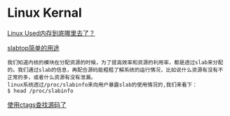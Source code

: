 # Linux Kernal

[Linux Used内存到底哪里去了？](http://blog.yufeng.info/archives/2456)

[slabtop简单的用途](http://blog.yufeng.info/archives/1960)

	我们知道内核的模块在分配资源的时候，为了提高效率和资源的利用率，都是透过slab来分配的。我们通过slab的信息，再配合源码能粗粗了解系统的运行情况，比如说什么资源有没有不正常的多，或者什么资源有没有泄漏。
	linux系统透过/proc/slabinfo来向用户暴露slab的使用情况的,我们来看下：
	$ head /proc/slabinfo



[使用ctags查找源码了](http://www.sxt.cn/u/2388/blog/3341)